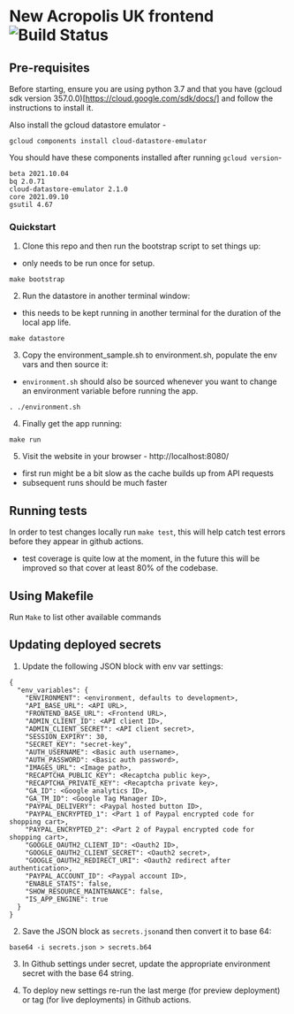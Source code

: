 # New Acropolis UK frontend  ![Build Status](https://github.com/NewAcropolis/frontend/actions/workflows/ci.yml/badge.svg?branch=master)

## Pre-requisites

Before starting, ensure you are using python 3.7 and that you have (gcloud sdk version 357.0.0)[https://cloud.google.com/sdk/docs/] and follow the instructions to install it.

Also install the gcloud datastore emulator - 

`gcloud components install cloud-datastore-emulator`

You should have these components installed after running `gcloud version`- 

```
beta 2021.10.04
bq 2.0.71
cloud-datastore-emulator 2.1.0
core 2021.09.10
gsutil 4.67
```

### Quickstart

1. Clone this repo and then run the bootstrap script to set things up:
  - only needs to be run once for setup.

  `make bootstrap`

2. Run the datastore in another terminal window:
  - this needs to be kept running in another terminal for the duration of the local app life.

  `make datastore`

3. Copy the environment_sample.sh to environment.sh, populate the env vars and then source it:
  - `environment.sh` should also be sourced whenever you want to change an environment variable before running the app.

  `. ./environment.sh`

4. Finally get the app running:

  `make run`

5. Visit the website in your browser - http://localhost:8080/
  - first run might be a bit slow as the cache builds up from API requests
  - subsequent runs should be much faster

## Running tests

In order to test changes locally run `make test`, this will help catch test errors before they appear in github actions.
- test coverage is quite low at the moment, in the future this will be improved so that cover at least 80% of the codebase.

## Using Makefile

Run `Make` to list other available commands

## Updating deployed secrets

1. Update the following JSON block with env var settings:

```
{
  "env_variables": {
    "ENVIRONMENT": <environment, defaults to development>,
    "API_BASE_URL": <API URL>,
    "FRONTEND_BASE_URL": <Frontend URL>,
    "ADMIN_CLIENT_ID": <API client ID>,
    "ADMIN_CLIENT_SECRET": <API client secret>,
    "SESSION_EXPIRY": 30,
    "SECRET_KEY": "secret-key",
    "AUTH_USERNAME": <Basic auth username>,
    "AUTH_PASSWORD": <Basic auth password>,
    "IMAGES_URL": <Image path>,
    "RECAPTCHA_PUBLIC_KEY": <Recaptcha public key>,
    "RECAPTCHA_PRIVATE_KEY": <Recaptcha private key>,
    "GA_ID": <Google analytics ID>,
    "GA_TM_ID": <Google Tag Manager ID>,
    "PAYPAL_DELIVERY": <Paypal hosted button ID>,
    "PAYPAL_ENCRYPTED_1": <Part 1 of Paypal encrypted code for shopping cart>,
    "PAYPAL_ENCRYPTED_2": <Part 2 of Paypal encrypted code for shopping cart>,
    "GOOGLE_OAUTH2_CLIENT_ID": <Oauth2 ID>,
    "GOOGLE_OAUTH2_CLIENT_SECRET": <Oauth2 secret>,
    "GOOGLE_OAUTH2_REDIRECT_URI": <Oauth2 redirect after authentication>,
    "PAYPAL_ACCOUNT_ID": <Paypal account ID>,
    "ENABLE_STATS": false,
    "SHOW_RESOURCE_MAINTENANCE": false,
    "IS_APP_ENGINE": true
  }
}
```

2. Save the JSON block as `secrets.json`and then convert it to base 64:

  `base64 -i secrets.json > secrets.b64`

3. In Github settings under secret, update the appropriate environment secret with the base 64 string.

4. To deploy new settings re-run the last merge (for preview deployment) or tag (for live deployments) in Github actions.

